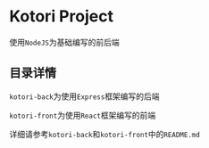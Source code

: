 # Kotori Project

使用`NodeJS`为基础编写的前后端

## 目录详情

`kotori-back`为使用`Express`框架编写的后端

`kotori-front`为使用`React`框架编写的前端

详细请参考`kotori-back`和`kotori-front`中的`README.md`
